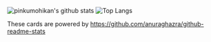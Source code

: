 ![pinkumohikan's github stats](https://github-readme-stats.vercel.app/api?username=pinkumohikan&count_private=true&show_icons=true&theme=radical)
![Top Langs](https://github-readme-stats.vercel.app/api/top-langs/?username=pinkumohikan&theme=radical)

These cards are powered by https://github.com/anuraghazra/github-readme-stats
